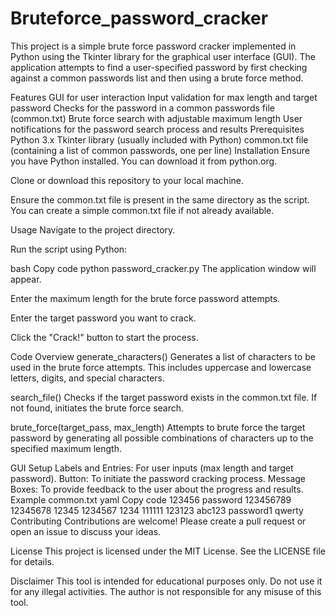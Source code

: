 # Bruteforce_password_cracker
This project is a simple brute force password cracker implemented in Python using the Tkinter library for the graphical user interface (GUI). The application attempts to find a user-specified password by first checking against a common passwords list and then using a brute force method.

Features
GUI for user interaction
Input validation for max length and target password
Checks for the password in a common passwords file (common.txt)
Brute force search with adjustable maximum length
User notifications for the password search process and results
Prerequisites
Python 3.x
Tkinter library (usually included with Python)
common.txt file (containing a list of common passwords, one per line)
Installation
Ensure you have Python installed. You can download it from python.org.

Clone or download this repository to your local machine.

Ensure the common.txt file is present in the same directory as the script. You can create a simple common.txt file if not already available.

Usage
Navigate to the project directory.

Run the script using Python:

bash
Copy code
python password_cracker.py
The application window will appear.

Enter the maximum length for the brute force password attempts.

Enter the target password you want to crack.

Click the "Crack!" button to start the process.

Code Overview
generate_characters()
Generates a list of characters to be used in the brute force attempts. This includes uppercase and lowercase letters, digits, and special characters.

search_file()
Checks if the target password exists in the common.txt file. If not found, initiates the brute force search.

brute_force(target_pass, max_length)
Attempts to brute force the target password by generating all possible combinations of characters up to the specified maximum length.

GUI Setup
Labels and Entries: For user inputs (max length and target password).
Button: To initiate the password cracking process.
Message Boxes: To provide feedback to the user about the progress and results.
Example common.txt
yaml
Copy code
123456
password
123456789
12345678
12345
1234567
1234
111111
123123
abc123
password1
qwerty
Contributing
Contributions are welcome! Please create a pull request or open an issue to discuss your ideas.

License
This project is licensed under the MIT License. See the LICENSE file for details.

Disclaimer
This tool is intended for educational purposes only. Do not use it for any illegal activities. The author is not responsible for any misuse of this tool.


